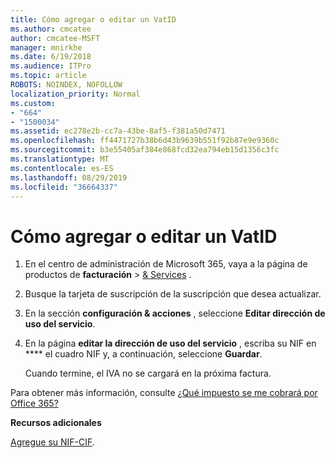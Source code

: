 ```yaml
---
title: Cómo agregar o editar un VatID
ms.author: cmcatee
author: cmcatee-MSFT
manager: mnirkhe
ms.date: 6/19/2018
ms.audience: ITPro
ms.topic: article
ROBOTS: NOINDEX, NOFOLLOW
localization_priority: Normal
ms.custom:
- "664"
- "1500034"
ms.assetid: ec278e2b-cc7a-43be-8af5-f381a50d7471
ms.openlocfilehash: ff4471727b38b6d43b9639b551f92b87e9e9360c
ms.sourcegitcommit: b3e55405af384e868fcd32ea794eb15d1356c3fc
ms.translationtype: MT
ms.contentlocale: es-ES
ms.lasthandoff: 08/29/2019
ms.locfileid: "36664337"
---
```

# <a name="how-to-add-or-edit-a-vatid"></a>Cómo agregar o editar un VatID

1. En el centro de administración de Microsoft 365, vaya a la página de productos de **facturación** \> [& Services](https://go.microsoft.com/fwlink/p/?linkid=842054) .

2. Busque la tarjeta de suscripción de la suscripción que desea actualizar.

3. En la sección **configuración & acciones** , seleccione **Editar dirección de uso del servicio**.

4. En la página **editar la dirección de uso del servicio** , escriba su NIF en **** el cuadro NIF y, a continuación, seleccione **Guardar**.

    Cuando termine, el IVA no se cargará en la próxima factura.

Para obtener más información, consulte [¿Qué impuesto se me cobrará por Office 365?](https://docs.microsoft.com/office365/admin/subscriptions-and-billing/what-tax-will-i-be-charged)

**Recursos adicionales**

[Agregue su NIF-CIF](https://docs.microsoft.com/office365/admin/subscriptions-and-billing/what-tax-will-i-be-charged?view=o365-worldwide#add-your-vat-id-eu-countries-only).